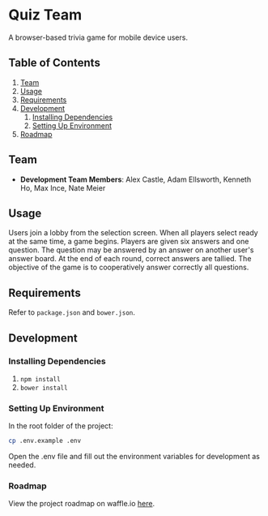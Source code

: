 # Quiz Team

A browser-based trivia game for mobile device users. 

## Table of Contents

1. [Team](#team)
2. [Usage](#Usage)
3. [Requirements](#requirements)
4. [Development](#development)
    1. [Installing Dependencies](#installing-dependencies)
    2. [Setting Up Environment](#setting-up-environment)
5. [Roadmap](#roadmap)

## Team

  - __Development Team Members__: Alex Castle, Adam Ellsworth, Kenneth Ho, Max Ince, Nate Meier

## Usage

Users join a lobby from the selection screen.
When all players select ready at the same time, a game begins.
Players are given six answers and one question.
The question may be answered by an answer on another user's answer board.
At the end of each round, correct answers are tallied.
The objective of the game is to cooperatively answer correctly all questions.

## Requirements

Refer to `package.json` and `bower.json`.

## Development

### Installing Dependencies

1. `npm install`
2. `bower install`

### Setting Up Environment  
In the root folder of the project:

```sh
cp .env.example .env
```

Open the .env file and fill out the environment variables for development as needed.


### Roadmap

View the project roadmap on waffle.io [here](https://waffle.io/unexpected-meatloaf/mvp1).